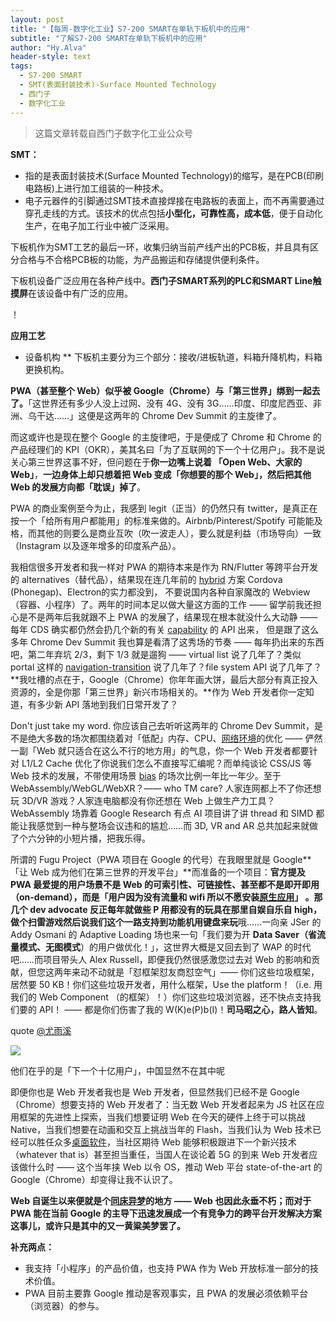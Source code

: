 ```yaml
---
layout: post
title: "【每周-数字化工业】S7-200 SMART在单轨下板机中的应用"
subtitle: "了解S7-200 SMART在单轨下板机中的应用"
author: "Hy.Alva"
header-style: text
tags:
  - S7-200 SMART
  - SMT(表面封装技术)-Surface Mounted Technology
  - 西门子
  - 数字化工业
---
```


> 这篇文章转载自西门子数字化工业公众号

**SMT：**
*  指的是表面封装技术(Surface Mounted Technology)的缩写，是在PCB(印刷电路板)上进行加工组装的一种技术。
*  电子元器件的引脚通过SMT技术直接焊接在电路板的表面上，而不再需要通过穿孔走线的方式。该技术的优点包括**小型化，可靠性高，成本低**，便于自动化生产，在电子加工行业中被广泛采用。

下板机作为SMT工艺的最后一环，收集归纳当前产线产出的PCB板，并且具有区分合格与不合格PCB板的功能，为产品搬运和存储提供便利条件。

下板机设备广泛应用在各种产线中。**西门子SMART系列的PLC和SMART Line触摸屏**在该设备中有广泛的应用。

！[](https://mmbiz.qpic.cn/mmbiz_png/hORH8DpYzhaBib1eoNSiaK3d3hGao2LvnW3iaw9NXgP3P8FDlKydECkTuSsaCib2c6PNU3ibfeommKk6HicvqHNdcX7g/640?wx_fmt=png&tp=webp&wxfrom=5&wx_lazy=1&wx_co=1)

**应用工艺**
*  设备机构
**  下板机主要分为三个部分：接收/进板轨道，料箱升降机构，料箱更换机构。



**PWA（甚至整个 Web）似乎被 Google（Chrome）与「第三世界」绑到一起去了。**「这世界还有多少人没上过网、没有 4G、没有 3G……印度、印度尼西亚、非洲、乌干达……」这便是这两年的 Chrome Dev Summit 的主旋律了。

而这或许也是现在整个 Google 的主旋律吧，于是便成了 Chrome 和 Chrome 的产品经理们的 KPI（OKR），美其名曰「为了互联网的下一个十亿用户」。我不是说关心第三世界这事不好，但问题在于**你一边嘴上说着 「Open Web、大家的 Web」**，**一边身体上却只想着把 Web 变成「你想要的那个 Web」，然后把其他 Web 的发展方向都「耽误」掉了**。

PWA 的商业案例至今为止，我感到 legit（正当）的仍然只有 twitter，是真正在按一个「给所有用户都能用」的标准来做的。Airbnb/Pinterest/Spotify 可能能及格，而其他的则要么是商业互吹（吹一波走人），要么就是利益（市场导向）一致（Instagram 以及逐年增多的印度系产品）。

我相信很多开发者和我一样对 PWA 的期待本来是作为 RN/Flutter 等跨平台开发的 alternatives（替代品），结果现在连几年前的 [hybrid](https://www.zhihu.com/search?q=hybrid&search_source=Entity&hybrid_search_source=Entity&hybrid_search_extra=%7B%22sourceType%22%3A%22answer%22%2C%22sourceId%22%3A901867825%7D) 方案 Cordova (Phonegap)、Electron的实力都没到， 不要说国内各种自家魔改的 Webview（容器、小程序）了。两年的时间本足以做大量这方面的工作 —— 留学前我还担心是不是两年后我就跟不上 PWA 的发展了，结果现在根本就没什么大动静 —— 每年 CDS 确实都仍然会扔几个新的有关 [capability](https://www.zhihu.com/search?q=capability&search_source=Entity&hybrid_search_source=Entity&hybrid_search_extra=%7B%22sourceType%22%3A%22answer%22%2C%22sourceId%22%3A901867825%7D) 的 API 出来， 但是跟了这么多年 Chrome Dev Summit 我也算是看清了这秀场的节奏 —— 每年扔出来的东西吧，第二年弃坑 2/3，剩下 1/3 就是遛狗 —— virtual list 说了几年了？类似 portal 这样的 [navigation-transition](https://www.zhihu.com/search?q=navigation-transition&search_source=Entity&hybrid_search_source=Entity&hybrid_search_extra=%7B%22sourceType%22%3A%22answer%22%2C%22sourceId%22%3A901867825%7D) 说了几年了？file system API 说了几年了？**我吐槽的点在于，Google（Chrome）你年年画大饼，最后大部分有真正投入资源的，全是你那「第三世界」新兴市场相关的。**作为 Web 开发者你一定知道，有多少新 API 落地到我们日常开发了？

Don't just take my word. 你应该自己去听听这两年的 Chrome Dev Summit，是不是绝大多数的场次都围绕着对「低配」内存、CPU、[网络环境](https://www.zhihu.com/search?q=%E7%BD%91%E7%BB%9C%E7%8E%AF%E5%A2%83&search_source=Entity&hybrid_search_source=Entity&hybrid_search_extra=%7B%22sourceType%22%3A%22answer%22%2C%22sourceId%22%3A901867825%7D)的优化 —— 俨然一副「Web 就只适合在这么不行的地方用」的气息，你一个 Web 开发者都要针对 L1/L2 Cache 优化了你说我们怎么不直接写汇编呢？而单纯谈论 CSS/JS 等 Web 技术的发展，不带使用场景 [bias](https://www.zhihu.com/search?q=bias&search_source=Entity&hybrid_search_source=Entity&hybrid_search_extra=%7B%22sourceType%22%3A%22answer%22%2C%22sourceId%22%3A901867825%7D) 的场次比例一年比一年少。至于 WebAssembly/WebGL/WebXR？—— who TM care? 人家连网都上不了你还想玩 3D/VR 游戏？人家连电脑都没有你还想在 Web 上做生产力工具？WebAssembly 场靠着 Google Research 有点 AI 项目讲了讲 thread 和 SIMD 都能让我感觉到一种与整场会议违和的尴尬……而 3D, VR and AR 总共加起来就做了个六分钟的小短片播，把我乐得。

所谓的 Fugu Project（PWA 项目在 Google 的代号）在我眼里就是 Google**「让 Web 成为他们在第三世界的开发平台」**而准备的一个项目：**官方提及 PWA 最爱提的用户场景不是 Web 的可索引性、可链接性、甚至都不是即开即用（on-demand），而是「用户因为没有流量和 wifi 所以不愿安装[原生应用](https://www.zhihu.com/search?q=%E5%8E%9F%E7%94%9F%E5%BA%94%E7%94%A8&search_source=Entity&hybrid_search_source=Entity&hybrid_search_extra=%7B%22sourceType%22%3A%22answer%22%2C%22sourceId%22%3A901867825%7D)」 。**那几个 dev advocate 反正每年就做些 P 用都没有的玩具在那里自娱自乐自 high，做个扫雷游戏然后说我们这个一路支持到**功能机用键盘来玩**哦……一向亲 JSer 的 Addy Osmani 的 Adaptive Loading 场也来一句「我们要为开 **Data Saver（省流量模式、无图模式**）的用户做优化！」，这世界大概是又回去到了 WAP 的时代吧……而项目带头人 Alex Russell，即便我仍然很感激您过去对 Web 的影响和贡献，但您这两年来动不动就是「怼框架怼友商怼空气」—— 你们这些垃圾框架，居然要 50 KB！你们这些垃圾开发者，用什么框架，Use the platform！（i.e. 用我们的 Web Component （的框架）！）你们这些垃圾浏览器，还不快点支持我们要的 API！ —— 都是你们伤害了我的 W(K)e(P)b(I)！**司马昭之心，路人皆知**。

quote [@尤雨溪](//www.zhihu.com/people/cfdec6226ece879d2571fbc274372e9f)

![](https://pic4.zhimg.com/80/v2-82770d1b0366904c2254908d097e0a60_720w.jpg?source=1940ef5c)

他们在乎的是「下一个十亿用户」，中国显然不在其中呢


即便你也是 Web 开发者我也是 Web 开发者，但显然我们已经不是 Google（Chrome）想要支持的 Web 开发者了：当无数 Web 开发者起来为 JS 社区在应用框架的先进性上探索，当我们想要证明 Web 在今天的硬件上终于可以挑战 Native，当我们想要在动画和交互上挑战当年的 Flash，当我们认为 Web 技术已经可以胜任众多[桌面软件](https://www.zhihu.com/search?q=%E6%A1%8C%E9%9D%A2%E8%BD%AF%E4%BB%B6&search_source=Entity&hybrid_search_source=Entity&hybrid_search_extra=%7B%22sourceType%22%3A%22answer%22%2C%22sourceId%22%3A901867825%7D)，当社区期待 Web 能够积极跟进下一个新兴技术（whatever that is）甚至担当重任，当国人在谈论着 5G 的到来 Web 开发者应该做什么时 —— 这个当年挟 Web 以令 OS，推动 Web 平台 state-of-the-art 的 Google（Chrome）却变得让我不认识了。


**Web 自诞生以来便就是个[同床异梦](https://www.zhihu.com/search?q=%E5%90%8C%E5%BA%8A%E5%BC%82%E6%A2%A6&search_source=Entity&hybrid_search_source=Entity&hybrid_search_extra=%7B%22sourceType%22%3A%22answer%22%2C%22sourceId%22%3A901867825%7D)的地方 —— Web 也因此永垂不朽；而对于 PWA 能在当前 Google 的主导下迅速发展成一个有竞争力的跨平台开发解决方案这事儿，或许只是其中的又一黄粱美梦罢了。**



**补充两点：**

*   我支持「小程序」的产品价值，也支持 PWA 作为 Web 开放标准一部分的技术价值。
*   PWA 目前主要靠 Google 推动是客观事实，且 PWA 的发展必须依赖平台（浏览器）的参与。
